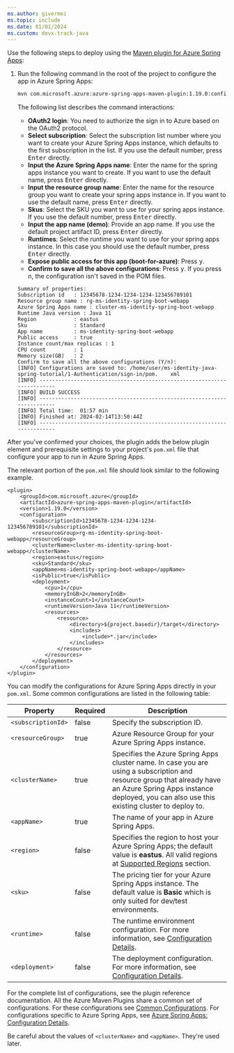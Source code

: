 ```yaml
---
ms.author: givermei
ms.topic: include
ms.date: 01/01/2024
ms.custom: devx-track-java
---
```


Use the following steps to deploy using the [Maven plugin for Azure Spring Apps](https://github.com/microsoft/azure-maven-plugins/wiki/Azure-Spring-Apps):

1. Run the following command in the root of the project to configure the app in Azure Spring Apps:

   ```bash
   mvn com.microsoft.azure:azure-spring-apps-maven-plugin:1.19.0:config
   ```

   The following list describes the command interactions:

   - **OAuth2 login**: You need to authorize the sign in to Azure based on the OAuth2 protocol.
   - **Select subscription**: Select the subscription list number where you want to create your Azure Spring Apps instance, which defaults to the first subscription in the list. If you use the default number, press <kbd>Enter</kbd> directly.
   - **Input the Azure Spring Apps name**: Enter the name for the spring apps instance you want to create. If you want to use the default name, press <kbd>Enter</kbd> directly.
   - **Input the resource group name**: Enter the name for the resource group you want to create your spring apps instance in. If you want to use the default name, press <kbd>Enter</kbd> directly.
   - **Skus**: Select the SKU you want to use for your spring apps instance. If you use the default number, press <kbd>Enter</kbd> directly.
   - **Input the app name (demo)**: Provide an app name. If you use the default project artifact ID, press <kbd>Enter</kbd> directly.
   - **Runtimes**: Select the runtime you want to use for your spring apps instance. In this case you should use the default number, press <kbd>Enter</kbd> directly.
   - **Expose public access for this app (boot-for-azure)**: Press <kbd>y</kbd>.
   - **Confirm to save all the above configurations**: Press <kbd>y</kbd>. If you press <kbd>n</kbd>, the configuration isn't saved in the POM files.

    ```
    Summary of properties:
    Subscription id   : 12345678-1234-1234-1234-123456789101
    Resource group name : rg-ms-identity-spring-boot-webapp
    Azure Spring Apps name : cluster-ms-identity-spring-boot-webapp
    Runtime Java version : Java 11
    Region            : eastus
    Sku               : Standard
    App name          : ms-identity-spring-boot-webapp
    Public access     : true
    Instance count/max replicas : 1
    CPU count         : 1
    Memory size(GB)   : 2
    Confirm to save all the above configurations (Y/n):
    [INFO] Configurations are saved to: /home/user/ms-identity-java-spring-tutorial/1-Authentication/sign-in/pom.    xml
    [INFO] ------------------------------------------------------------------------
    [INFO] BUILD SUCCESS
    [INFO] ------------------------------------------------------------------------
    [INFO] Total time:  01:57 min
    [INFO] Finished at: 2024-02-14T13:50:44Z
    [INFO] ------------------------------------------------------------------------
    ```

After you've confirmed your choices, the plugin adds the below plugin element and prerequisite settings to your project's `pom.xml` file that configure your app to run in Azure Spring Apps.

The relevant portion of the `pom.xml` file should look similar to the following example.

```xml-interactive
<plugin>
    <groupId>com.microsoft.azure</groupId>
    <artifactId>azure-spring-apps-maven-plugin</artifactId>
    <version>1.19.0</version>
    <configuration>
        <subscriptionId>12345678-1234-1234-1234-123456789101</subscriptionId>
        <resourceGroup>rg-ms-identity-spring-boot-webapp</resourceGroup>
        <clusterName>cluster-ms-identity-spring-boot-webapp</clusterName>
        <region>eastus</region>
        <sku>Standard</sku>
        <appName>ms-identity-spring-boot-webapp</appName>
        <isPublic>true</isPublic>
        <deployment>
            <cpu>1</cpu>
            <memoryInGB>2</memoryInGB>
            <instanceCount>1</instanceCount>
            <runtimeVersion>Java 11</runtimeVersion>
            <resources>
                <resource>
                    <directory>${project.basedir}/target</directory>
                    <includes>
                        <include>*.jar</include>
                    </includes>
                </resource>
            </resources>
        </deployment>
    </configuration>
</plugin>     
```

You can modify the configurations for Azure Spring Apps directly in your `pom.xml`. Some common configurations are listed in the following table:

Property | Required | Description
---|---|---
`<subscriptionId>` | false | Specify the subscription ID.
`<resourceGroup>` | true | Azure Resource Group for your Azure Spring Apps instance.
`<clusterName>` | true | Specifies the Azure Spring Apps cluster name. In case you are using a subscription and resource group that already have an Azure Spring Apps instance deployed, you can also use this existing cluster to deploy to.
`<appName>` | true | The name of your app in Azure Spring Apps. 
`<region>` | false | Specifies the region to host your Azure Spring Apps; the default value is **eastus**. All valid regions at [Supported Regions](https://azure.microsoft.com/global-infrastructure/services/?products=app-service) section.
`<sku>` | false | The pricing tier for your Azure Spring Apps instance. The default value is **Basic** which is only suited for dev/test environments. 
`<runtime>` | false | The runtime environment configuration. For more information, see [Configuration Details](https://github.com/microsoft/azure-maven-plugins/wiki/Azure-Spring-Apps:-Configuration-Details).
`<deployment>` | false | The deployment configuration. For more information, see [Configuration Details](https://github.com/microsoft/azure-maven-plugins/wiki/Azure-Spring-Apps:-Configuration-Details). 

For the complete list of configurations, see the plugin reference documentation. All the Azure Maven Plugins share a common set of configurations. For these configurations see [Common Configurations](https://github.com/microsoft/azure-maven-plugins/wiki/Common-Configuration). For configurations specific to Azure Spring Apps, see [Azure Spring Apps: Configuration Details](https://github.com/microsoft/azure-maven-plugins/wiki/Azure-Spring-Apps:-Configuration-Details).

Be careful about the values of `<clusterName>` and `<appName>`. They're used later.
